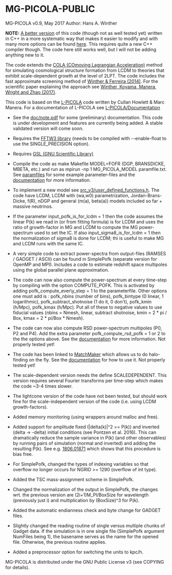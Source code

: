 # MG-PICOLA-PUBLIC
MG-PICOLA v0.9, May 2017
Author: Hans A. Winther

**NOTE:** [A better version](https://github.com/HAWinther/FML/tree/master/FML/COLASolver) of this code (though not as well tested yet) written in C++ in a more systematic way that makes it easier to modify and with many more options can be found [here](https://github.com/HAWinther/FML/tree/master/FML/COLASolver). This requires quite a new C++ compiler though. The code here still works well, but I will not be adding anything new to it.

The code extends the [COLA (COmoving Lagrangian Acceleration)](https://arxiv.org/abs/1301.0322) method for simulating cosmological structure formation from LCDM to theories that exhibit scale-dependent growth at the level of 2LPT. The code includes the fast approximate screening method of [Winther & Ferreira (2014)](https://arxiv.org/abs/1403.6492). For the scientific paper explaining the approach see [Winther, Koyama, Manera, Wright and Zhao (2017)](https://arxiv.org/abs/1703.00879).

This code is based on the [L-PICOLA](https://github.com/CullanHowlett/l-picola) code written by Cullan Howlett & Marc Manera. For a documentation of L-PICOLA see [L-PICOLA/Documentation](https://github.com/CullanHowlett/l-picola/tree/master/Documentation)
 
 - See the [doc/note.pdf](doc/note.pdf) for some (preliminary) documentation. This code is under development and features are currently being added. A stable validated version will come soon.

 - Requires the [FFTW3 library](http://www.fftw.org/download.html) (needs to be compiled with --enable-float to use the SINGLE\_PRECISION option).

 - Requires [GSL (GNU Scientific Library)](https://www.gnu.org/software/gsl/)

 - Compile the code as make Makefile MODEL=FOFR (DGP, BRANSDICKE, MBETA, etc.) and run as mpirun -np 1 MG\_PICOLA\_MODEL paramfile.txt. See [paramfiles](paramfiles) for some example parameter-files and the [documentation](doc/note.pdf) for more information.

 - To implement a new model see [src\_v3/user\_defined\_functions.h](src_v3/user_defined_functions.h). The code have LCDM, LCDM with (wa,w0) parametrization, Jordan-Brans-Dicke, f(R), nDGP and general (m(a), beta(a)) models included so far + massive neutrinos.

 - If the parameter input\_pofk\_is\_for\_lcdm = 1 then the code assumes the linear P(k) we read in (or from fitting formula) is for LCDM and uses the ratio of growth-factor in MG and LCDM to compute the MG power-spectrum used to set the IC. If also input\_sigma8\_is\_for\_lcdm = 1 then the normalization of sigma8 is done for LCDM; thi is useful to make MG and LCDM runs with the same IC.

 - A very simple code to extract power-spectra from output-files (RAMSES / GADGET / ASCII) can be found in SimplePofk (separate version for OpenMP and MPI). Includes a code to estimate redshift space multipoles using the global parallel plane approximation.

 - The code can now also compute the power-spectrum at every time-step by compiling with the option COMPUTE\_POFK. This is activated by adding pofk\_compute\_ever\y\_step = 1 to the parameterfile. Other options one must add is : pofk\_nbins (number of bins), pofk\_bintype (0 linear, 1 logarithmic), pofk\_subtract\_shotnoise (1 do it, 0 don't), pofk\_kmin (h/Mpc), pofk\_kmax  (h/Mpc). Put all of these to negative values to use fiducial values (nbins = Nmesh, linear, subtract shotnoise, kmin = 2 * pi / Box, kmax = 2 * pi/Box * Nmesh).

 - The code can now also compute RSD power-spectrum multipoles (P0, P2 and P4). Add the extra parameter pofk\_compute\_rsd\_pofk = 1 or 2 to the the options above. See the [documentation](doc/note.pdf) for more information. Not properly tested yet!
 
 - The code has been linked to [MatchMaker](https://github.com/damonge/MatchMaker) which allows us to do halo-finding on the fly. See the [documentation](doc/note.pdf) for how to use it. Not properly tested yet!

 - The scale-dependent version needs the define SCALEDEPENDENT. This version requires several Fourier transforms per time-step which makes the code ~3-4 times slower.

 - The lightcone version of the code have not been tested, but should work fine for the scale-independent version of the code (i.e. using LCDM growth-factors).

 - Added memory monitoring (using wrappers around malloc and free).

 - Added support for amplitude fixed (|delta(k)|^2 == P(k)) and inverted (delta -> -delta) initial conditions (see Pontzen et al. 2016). This can dramatically reduce the sample variance in P(k) (and other observables) by running pairs of simulation (normal and inverted) and adding the resulting P(k). See e.g. [1806.01871](https://arxiv.org/pdf/1806.01871.pdf) which shows that this procedure is bias free.
 
 - For SimplePofk, changed the types of indexing variables so that overflow no longer occurs for NGRID >= 1290 (overflow of int type).
 
 - Added the TSC mass-assignment scheme in SimplePofk.

 - Changed the normalization of the output in SimplePofk, the changes wrt. the previous version are (2i+1)M_PI/BoxSize for wavelength (previously just i) and multiplication by (BoxSize)^3 for P(k).

 - Added the automatic endianness check and byte change for GADGET files. 

 - Slightly changed the reading routine of single versus multiple chunks of Gadget data. If the simulation is in one single file (SimplePofk argument NumFiles being 1), the basename serves as the name for the opened file. Otherwise, the previous routine applies.

 - Added a preprocessor option for switching the units to kpc/h.

MG-PICOLA is distributed under the GNU Public License v3 (see COPYING for details).
